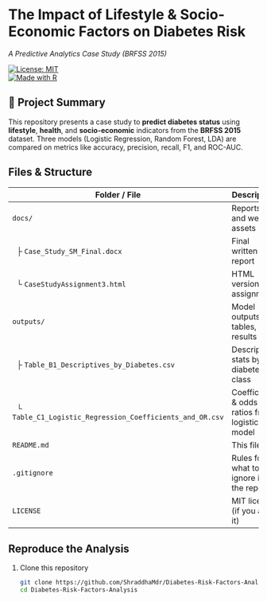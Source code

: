 # The Impact of Lifestyle & Socio-Economic Factors on Diabetes Risk  
*A Predictive Analytics Case Study (BRFSS 2015)*

[![License: MIT](https://img.shields.io/badge/License-MIT-green.svg)](LICENSE)  
[![Made with R](https://img.shields.io/badge/Made%20with-R-blue)](https://www.r-project.org/)

## 📖 Project Summary  
This repository presents a case study to **predict diabetes status** using **lifestyle**, **health**, and **socio-economic** indicators from the **BRFSS 2015** dataset. Three models (Logistic Regression, Random Forest, LDA) are compared on metrics like accuracy, precision, recall, F1, and ROC-AUC.

## Files & Structure

| Folder / File | Description |
|---------------|-------------|
| `docs/` | Reports and web assets |
| &nbsp; ├ `Case_Study_SM_Final.docx` | Final written report |
| &nbsp; └ `CaseStudyAssignment3.html` | HTML version of assignment |
| `outputs/` | Model outputs, tables, results |
| &nbsp; ├ `Table_B1_Descriptives_by_Diabetes.csv` | Descriptive stats by diabetes class |
| &nbsp; └ `Table_C1_Logistic_Regression_Coefficients_and_OR.csv` | Coefficients & odds ratios from logistic model |
| `README.md` | This file |
| `.gitignore` | Rules for what to ignore in the repo |
| `LICENSE` | MIT license (if you add it) |

## Reproduce the Analysis

1. Clone this repository  
   ```bash
   git clone https://github.com/ShraddhaMdr/Diabetes-Risk-Factors-Analysis.git
   cd Diabetes-Risk-Factors-Analysis
